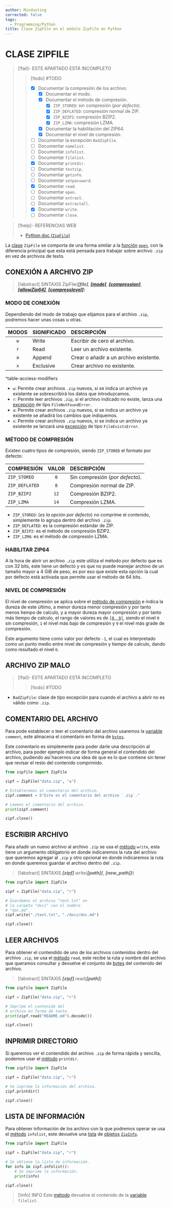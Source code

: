 ```yaml
---
author: Mindusting
corrected: false
tags:
  - Programming/Python
title: Clase ZipFile en el módulo ZipFile en Python
---
```


# CLASE ZIPFILE

> [!fail]- ESTE APARTADO ESTÁ INCOMPLETO
> > [!todo] #TODO
> > - [x] Documentar la compresión de los archivo:
> >     - [x] Documentar el modo.
> >     - [x] Documentar el método de compresión.
> >         - [x] `ZIP_STORED`: sin compresión (*por defecto*).
> >         - [x] `ZIP_DEFLATED`: compresión normal de ZIP.
> >         - [x] `ZIP_BZIP2`: compresión BZIP2.
> >         - [x] `ZIP_LZMA`: compresión LZMA.
> >     - [x] Documentar la habilitación del ZIP64.
> >     - [x] Documentar el nivel de compresión.
> > - [ ] Documentar la excepción `BadZipFile`.
> > - [ ] Documentar `namelist`.
> > - [ ] Documentar `infolist`.
> > - [ ] Documentar `filelist`.
> > - [x] Documentar `printdir`.
> > - [ ] Documentar `testzip`.
> > - [ ] Documentar `getinfo`.
> > - [ ] Documentar `setpassword`.
> > - [x] Documentar `read`.
> > - [ ] Documentar `open`.
> > - [ ] Documentar `extract`.
> > - [ ] Documentar `extractall`.
> > - [x] Documentar `write`.
> > - [ ] Documentar `close`.

> [!help]- REFERENCIAS WEB
> - [Python doc (`ZipFile`)](https://docs.python.org/3/library/zipfile.html#zipfile.ZipFile)

La [clase](../py_class.md) `ZipFile` se comporta de una forma similar a la [función](../py_function.md) [`open`](../py_open.md), con la diferencia principal que esta está pensada para trabajar sobre archivo `.zip` en vez de archivos de texto.

## CONEXIÓN A ARCHIVO ZIP

> [!abstract] SINTAXIS
> ZipFile(***\[file\]***, [***\[mode\]***](#MODO%20DE%20CONEXIÓN), [***\[compression\]***](#MÉTODO%20DE%20COMPRESIÓN), [***\[allowZip64\]***](#HABILITAR%20ZIP64), [***\[compresslevel\]***](#NIVEL%20DE%20COMPRESIÓN))

### MODO DE CONEXIÓN

Dependiendo del modo de trabajo que elijamos para el archivo `.zip`, podremos hacer unas cosas u otras.

| MODOS | SIGNIFICADO | DESCRIPCIÓN                            |
|:-----:| ----------- |:-------------------------------------- |
|  `w`  | Write       | Escribir de cero el archivo.           |
|  `r`  | Read        | Leer un archivo existente.             |
|  `a`  | Append      | Crear o añadir a un archivo existente. |
|  `x`  | Exclusive   | Crear archivo no existente.            |
^table-acciess-modifiers

- `w`: Permite crear archivos `.zip` nuevos, si se indica un archivo ya existente se sobrescribirá los datos que introduzcamos.
- `r`: Permite leer archivos `.zip`, si el archivo indicado no existe, lanza una [excepción](../py_exception.md) de tipo `FileNotFoundError`.
- `a`: Permite crear archivos `.zip` nuevos, si se indica un archivo ya existente se añadirá los cambios que indiquemos.
- `x`: Permite crear archivos `.zip` nuevos, si se indica un archivo ya existente se lanzará una [excepción](../py_exception.md) de tipo `FileExistsError`.

### MÉTODO DE COMPRESIÓN

Existen cuatro tipos de compresión, siendo `ZIP_STORED` el formato por defecto:

| COMPRESIÓN     | VALOR | DESCRIPCIÓN                     |
|:-------------- |:-----:|:------------------------------- |
| `ZIP_STORED`   |  `0`  | Sin compresión (*por defecto*). |
| `ZIP_DEFLATED` |  `8`  | Compresión normal de ZIP.       |
| `ZIP_BZIP2`    | `12`  | Compresión BZIP2.               |
| `ZIP_LZMA`     | `14`  | Compresión LZMA.                |

- `ZIP_STORED`: (*es la opción por defecto*) no comprime el contenido, simplemente lo agrupa dentro del archivo `.zip`.
- `ZIP_DEFLATED`: es la compresión estándar de ZIP.
- `ZIP_BZIP2`: es el método de compresión BZIP2.
- `ZIP_LZMA`: es el método de compresión LZMA.

### HABILITAR ZIP64

A la hora de abrir un archivo `.zip` este utiliza el método por defecto que es con 32 bits, este tiene un defecto y es que no puede manejar archivo de un tamaño mayor a 4 GiB de peso, es por eso que existe esta opción la cual por defecto está activada que permite usar el método de 64 bits.

### NIVEL DE COMPRESIÓN

El nivel de compresión se aplica sobre el [método de compresión](#MÉTODO%20DE%20COMPRESIÓN) e indica la dureza de este último, a menor dureza menor compresión y por tanto menos tiempo de calculo, y a mayor dureza mayor compresión y por tanto más tiempo de calculo, el rango de valores es de [`[0, 9]`](../../../math/math_range_notation.md), siendo el nivel `0` sin compresión, `1` el nivel más bajo de compresión y `9` el nivel más grade de compresión.

Este argumento tiene como valor por defecto `-1`, el cual es interpretado como un punto medio entre nivel de compresión y tiempo de calculo, dando como resultado el nivel `6`.

## ARCHIVO ZIP MALO

> [!fail]- ESTE APARTADO ESTÁ INCOMPLETO
> > [!todo] #TODO

- `BadZipFile`: clase de tipo excepción para cuando el archivo a abrir no es válido como `.zip`.

## COMENTARIO DEL ARCHIVO

Para pode establecer o leer el comentario del archivo usaremos la [variable](../py_variable.md) `comment`, este almacena el comentario en forma de [`bytes`](../py_bytes.md).

Este comentario es simplemente para poder darle una descripción al archivo, para poder ejemplo indicar de forma general el contendido del archivo, pudiendo así hacernos una idea de que es lo que contiene sin tener que revisar el resto del contenido comprimido.

```python
from zipfile import ZipFile

zipf = ZipFile("data.zip", "a")

# Establecemos el comentario del archivo.
zipf.comment = b"Este es el comentario del archivo `.zip`."

# Leemos el comentario del archivo.
print(zipf.comment)

zipf.close()
```

## ESCRIBIR ARCHIVO

Para añadir un nuevo archivo al archivo `.zip` se usa el [método](../class/py_method.md) `write`, esta tiene un argumento obligatorio en donde indicaremos la ruta del archivo que queremos agregar al `.zip` y otro opcional en donde indicaremos la ruta en donde queremos guardar el archivo dentro del `.zip`.

> [!abstract] SINTAXIS
> ***\[zipf\]***.write(***\[path\]\{***, ***\[new_path\]\}***)

```python
from zipfile import ZipFile

zipf = ZipFile("data.zip", "r")

# Guardamos el archivo "text.txt" en
# la carpeta "docs" con el nombre
# "doc.md".
zipf.write("./text.txt", "./docs/doc.md")

zipf.close()
```

## LEER ARCHIVOS

Para obtener el contendido de uno de los archivos contenidos dentro del archivo `.zip`, se usa el [método](../class/py_method.md) `read`, este recibe la ruta y nombre del archivo que queramos consultar y devuelve el conjunto de [bytes](../py_bytes.md) del contenido del archivo.

> [!abstract] SINTAXIS
> ***\[zipf\]***.read(***\[path\]***)

```python
from zipfile import ZipFile

zipf = ZipFile("data.zip", "r")

# Imprime el contenido del
# archivo en forma de texto.
print(zipf.read("README.md").decode())

zipf.close()
```

## INPRIMIR DIRECTORIO

Si queremos ver el contendido del archivo `.zip` de forma rápida y sencilla, podemos usar el [método](../class/py_method.md) `printdir`.

```python
from zipfile import ZipFile

zipf = ZipFile("data.zip", "r")

# Se inprime la información del archivo.
zipf.printdir()

zipf.close()
```

## LISTA DE INFORMACIÓN

Para obtener información de los archivo con la que podremos operar se usa el [método](../class/py_method.md) `infolist`, este devuelve una [lista](../py_list.md) de [objetos](../py_class.md) [`ZipInfo`](py_zipfile_zipinfo.md).

```python
from zipfile import ZipFile

zipf = ZipFile("data.zip", "r")

# Se obtiene la lista de información.
for info in zipf.infolist():
    # Se imprime la información.
    print(info)

zipf.close()
```

> [!info] INFO
> Este [método](../class/py_method.md) devuelve el contenido de la [variable](../py_variable.md) `filelist`.
